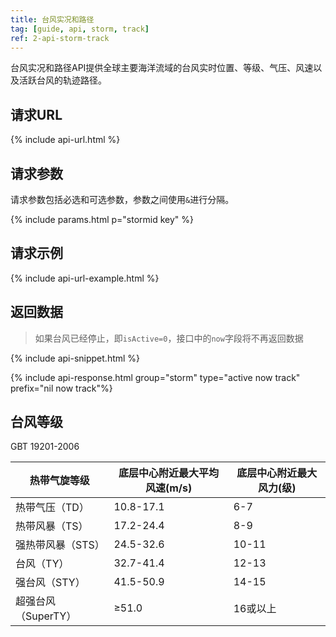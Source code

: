 ```yaml
---
title: 台风实况和路径
tag: [guide, api, storm, track]
ref: 2-api-storm-track
---
```


台风实况和路径API提供全球主要海洋流域的台风实时位置、等级、气压、风速以及活跃台风的轨迹路径。

## 请求URL

{% include api-url.html %}

## 请求参数

请求参数包括必选和可选参数，参数之间使用`&`进行分隔。

{% include params.html p="stormid key" %}

## 请求示例

{% include api-url-example.html %}

## 返回数据

> 如果台风已经停止，即`isActive=0`，接口中的`now`字段将不再返回数据

{% include api-snippet.html %}

{% include api-response.html group="storm" type="active now track"  prefix="nil now track"%}

## 台风等级

GBT 19201-2006

| 热带气旋等级        | 底层中心附近最大平均风速(m/s) | 底层中心附近最大风力(级) |
| ------------------- | ----------------------------- | ------------------------ |
| 热带气压（TD）      | 10.8-17.1                     | 6-7                      |
| 热带风暴（TS）      | 17.2-24.4                     | 8-9                      |
| 强热带风暴（STS）   | 24.5-32.6                     | 10-11                    |
| 台风（TY）          | 32.7-41.4                     | 12-13                    |
| 强台风（STY）       | 41.5-50.9                     | 14-15                    |
| 超强台风（SuperTY） | ≥51.0                         | 16或以上                 |
